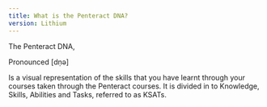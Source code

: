 ```yaml
---
title: What is the Penteract DNA?
version: Lithium
---
```

The Penteract DNA,

Pronounced \[dṇə]

Is a visual representation of the skills that you have learnt through your courses taken through the Penteract courses. It is divided in to Knowledge, Skills, Abilities and Tasks, referred to as KSATs.
